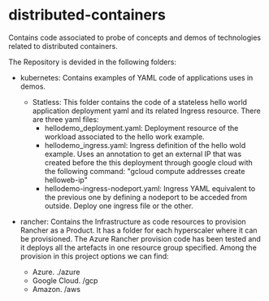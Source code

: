 # distributed-containers
Contains code associated to probe of concepts and demos of technologies related to distributed containers. 

The Repository is devided in the following folders:

- kubernetes:
  Contains examples of YAML code of applications uses in demos.

  - Statless:
     This folder contains the code of a stateless hello world application deployment yaml and its related Ingress resource. 
     There are three yaml files:
     - hellodemo_deployment.yaml: Deployment resource of the workload associated to the hello work example.
     - hellodemo_ingress.yaml: Ingress definition of the hello wold example. Uses an annotation to get an external IP that was created before the 
                               this deployment through google cloud with the following command: "gcloud compute addresses create helloweb-ip"
     - hellodemo-ingress-nodeport.yaml: Ingress YAML equivalent to the previous one by defining a nodeport to be acceded from outside.
                                        Deploy one ingress file or the other.  

- rancher:
  Contains the Infrastructure as code resources to provision Rancher as a Product.  It has a folder for each hyperscaler where it can be provisioned.
  The Azure Rancher provision code has been tested and it deploys all the artefacts in one resource group specified. Among the provision in this project
  options we can find:
  - Azure. ./azure
  - Google Cloud. /gcp
  - Amazon. /aws
  